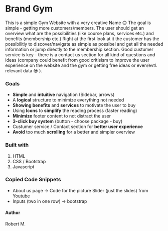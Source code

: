 # Brand Gym

This is a simple Gym Website with a very creative Name :upside_down_face:
The goal is simple - getting more customers/members. The user should get
an overview what are the possibilities (like course plans, services etc.) and benefits (membership etc.)
Right at the first look at it the customer has the possibilitiy to discover/navigate as simple as 
possibel and get all the needed information or jump directly to the membership section. 
Good custumer service is key - there is a contact us section for all kind of questions and ideas 
(company could benefit from good critisism to improve the user experience on the website and the gym 
or getting free ideas or even/evtl. relevant data :sunglasses: ). 

### Goals

* **Simple** and **intuitive** navigation (Sidebar, arrows)
* A **logical** structure to minimize everything not needed
* **Showing benefits** and **services** to motivate the user to buy
* Using **Icons** to **simplify** the reading process (faster reading)
* **Minimize** footer content to not distract the user
* **3-click buy system** (button - choose package - buy)
* Custumer service / Contact section for **better user experience**
* **Avoid** too much **scrolling** for a better and simpler overview


### Built with

1. HTML
2. CSS / Bootstrap
3. Javascript


### Copied Code Snippets

* About us page -> Code for the picture Slider (just the slides) from Youtube
* Inputs (two in one row) -> bootstrap 


#### Author

Robert M.